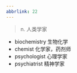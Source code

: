 ```yaml
---
abbrlink: 22
---
```

> n. 人类学家

- biochemistry 生物化学
- chemist 化学家，药剂师
- psychologist 心理学家
- psychiatrist 精神学家